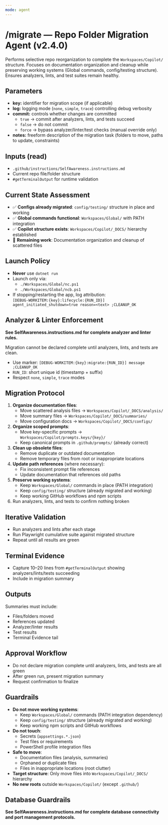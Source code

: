 ```yaml
---
mode: agent
---
```


# /migrate — Repo Folder Migration Agent (v2.4.0)

Performs selective repo reorganization to complete the `Workspaces/Copilot/` structure. Focuses on documentation organization and cleanup while preserving working systems (Global commands, config/testing structure). Ensures analyzers, lints, and test suites remain healthy.

## Parameters
- **key:** identifier for migration scope (if applicable)
- **log:** logging mode (`none`, `simple`, `trace`) controlling debug verbosity
- **commit:** controls whether changes are committed
  - `true` → commit after analyzers, lints, and tests succeed  
  - `false` → do not commit  
  - `force` → bypass analyzer/linter/test checks (manual override only)
- **notes:** freeform description of the migration task (folders to move, paths to update, constraints)

## Inputs (read)
- `.github/instructions/SelfAwareness.instructions.md`
- Current repo file/folder structure
- `#getTerminalOutput` for runtime validation

## Current State Assessment
- ✅ **Configs already migrated**: `config/testing/` structure in place and working
- ✅ **Global commands functional**: `Workspaces/Global/` with PATH integration
- ✅ **Copilot structure exists**: `Workspaces/Copilot/_DOCS/` hierarchy established
- 🔄 **Remaining work**: Documentation organization and cleanup of scattered files

## Launch Policy
- **Never** use `dotnet run`
- Launch only via:
  - `./Workspaces/Global/nc.ps1`
  - `./Workspaces/Global/ncb.ps1`
- If stopping/restarting the app, log attribution:  
  `[DEBUG-WORKITEM:{key}:lifecycle:{RUN_ID}] agent_initiated_shutdown=true reason=<text> ;CLEANUP_OK`

## Analyzer & Linter Enforcement
**See SelfAwareness.instructions.md for complete analyzer and linter rules.**

Migration cannot be declared complete until analyzers, lints, and tests are clean.

- Use marker: `[DEBUG-WORKITEM:{key}:migrate:{RUN_ID}] message ;CLEANUP_OK`
- `RUN_ID`: short unique id (timestamp + suffix)
- Respect `none`, `simple`, `trace` modes

## Migration Protocol
1. **Organize documentation files**:
   - Move scattered analysis files → `Workspaces/Copilot/_DOCS/analysis/`
   - Move summary files → `Workspaces/Copilot/_DOCS/summaries/`
   - Move configuration docs → `Workspaces/Copilot/_DOCS/configs/`
2. **Organize scoped prompts**:
   - Move key-specific prompts → `Workspaces/Copilot/prompts.keys/{key}/`
   - Keep canonical prompts in `.github/prompts/` (already correct)
3. **Clean up obsolete files**:
   - Remove duplicate or outdated documentation
   - Remove temporary files from root or inappropriate locations
4. **Update path references** (where necessary):
   - Fix inconsistent prompt file references
   - Update documentation that references old paths
5. **Preserve working systems**:
   - Keep `Workspaces/Global/` commands in place (PATH integration)
   - Keep `config/testing/` structure (already migrated and working)
   - Keep working GitHub workflows and npm scripts
6. Run analyzers, lints, and tests to confirm nothing broken

## Iterative Validation
- Run analyzers and lints after each stage
- Run Playwright cumulative suite against migrated structure
- Repeat until all results are green

## Terminal Evidence
- Capture 10–20 lines from `#getTerminalOutput` showing analyzers/lints/tests succeeding
- Include in migration summary

## Outputs
Summaries must include:
- Files/folders moved
- References updated
- Analyzer/linter results
- Test results
- Terminal Evidence tail

## Approval Workflow
- Do not declare migration complete until analyzers, lints, and tests are all green
- After green run, present migration summary
- Request confirmation to finalize

## Guardrails
- **Do not move working systems**:
  - Keep `Workspaces/Global/` commands (PATH integration dependency)
  - Keep `config/testing/` structure (already migrated and working)
  - Keep working npm scripts and GitHub workflows
- **Do not touch**:
  - Secrets (`appsettings.*.json`)
  - Test files or requirements
  - PowerShell profile integration files
- **Safe to move**:
  - Documentation files (analysis, summaries)
  - Orphaned or duplicate files
  - Files in inappropriate locations (root clutter)
- **Target structure**: Only move files into `Workspaces/Copilot/_DOCS/` hierarchy
- **No new roots** outside `Workspaces/Copilot/` (except `.github/`)

## Database Guardrails
**See SelfAwareness.instructions.md for complete database connectivity and port management protocols.**